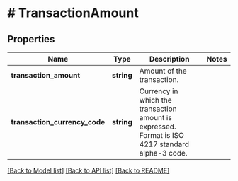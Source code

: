 # # TransactionAmount

## Properties

Name | Type | Description | Notes
------------ | ------------- | ------------- | -------------
**transaction_amount** | **string** | Amount of the transaction. |
**transaction_currency_code** | **string** | Currency in which the transaction amount is expressed. Format is ISO 4217 standard alpha-3 code. |

[[Back to Model list]](../../README.md#models) [[Back to API list]](../../README.md#endpoints) [[Back to README]](../../README.md)
